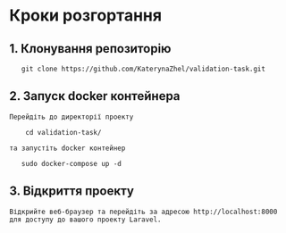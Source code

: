 # Кроки розгортання

## 1. Клонування репозиторію

       git clone https://github.com/KaterynaZhel/validation-task.git

## 2. Запуск docker контейнера

    Перейдіть до директорії проекту

        cd validation-task/

    та запустіть docker контейнер

       sudo docker-compose up -d

## 3. Відкриття проекту

    Відкрийте веб-браузер та перейдіть за адресою http://localhost:8000 для доступу до вашого проекту Laravel.
